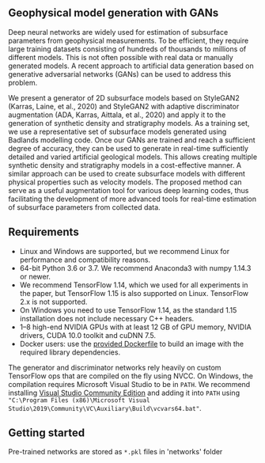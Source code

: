 ## Geophysical model generation with GANs

Deep neural networks are widely used for estimation of subsurface parameters from geophysical measurements. To be efficient, they require large training datasets consisting of hundreds of thousands to millions of different models. This is not often possible with real data or manually generated models. A recent approach to artificial data generation based on generative adversarial networks (GANs) can be used to address this problem.<br>

We present a generator of 2D subsurface models based on StyleGAN2 (Karras, Laine, et al., 2020) and StyleGAN2 with adaptive discriminator augmentation (ADA, Karras, Aittala, et al., 2020) and apply it to the generation of synthetic density and stratigraphy models. As a training set, we use a representative set of subsurface models generated using Badlands modelling code. Once our GANs are trained and reach a sufficient degree of accuracy, they can be used to generate in real-time sufficiently detailed and varied artificial geological models. This allows creating multiple synthetic density and stratigraphy models in a cost-effective manner. A similar approach can be used to create subsurface models with different physical properties such as velocity models. The proposed method can serve as a useful augmentation tool for various deep learning codes, thus facilitating the development of more advanced tools for real-time estimation of subsurface parameters from collected data.


## Requirements

* Linux and Windows are supported, but we recommend Linux for performance and compatibility reasons.
* 64-bit Python 3.6 or 3.7. We recommend Anaconda3 with numpy 1.14.3 or newer.
* We recommend TensorFlow 1.14, which we used for all experiments in the paper, but TensorFlow 1.15 is also supported on Linux. TensorFlow 2.x is not supported.
* On Windows you need to use TensorFlow 1.14, as the standard 1.15 installation does not include necessary C++ headers.
* 1&ndash;8 high-end NVIDIA GPUs with at least 12 GB of GPU memory, NVIDIA drivers, CUDA 10.0 toolkit and cuDNN 7.5.
* Docker users: use the [provided Dockerfile](./Dockerfile) to build an image with the required library dependencies.

The generator and discriminator networks rely heavily on custom TensorFlow ops that are compiled on the fly using NVCC. On Windows, the compilation requires Microsoft Visual Studio to be in `PATH`. We recommend installing [Visual Studio Community Edition](https://visualstudio.microsoft.com/vs/) and adding it into `PATH` using `"C:\Program Files (x86)\Microsoft Visual Studio\2019\Community\VC\Auxiliary\Build\vcvars64.bat"`.

## Getting started

Pre-trained networks are stored as `*.pkl` files in 'networks' folder


